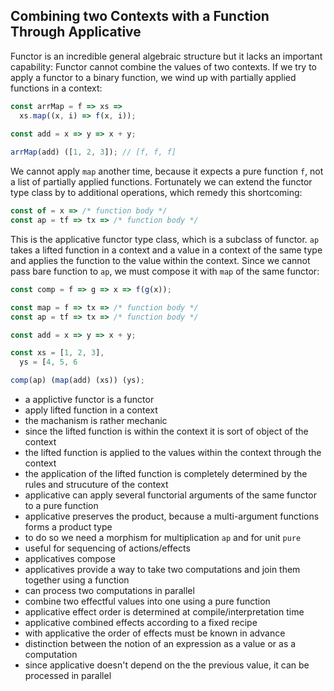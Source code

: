 ## Combining two Contexts with a Function Through Applicative

Functor is an incredible general algebraic structure but it lacks an important capability: Functor cannot combine the values of two contexts. If we try to apply a functor to a binary function, we wind up with partially applied functions in a context:

```javascript
const arrMap = f => xs =>
  xs.map((x, i) => f(x, i));
  
const add = x => y => x + y;

arrMap(add) ([1, 2, 3]); // [f, f, f]
```
We cannot apply `map` another time, because it expects a pure function `f`, not a list of partially applied functions. Fortunately we can extend the functor type class by to additional operations, which remedy this shortcoming:

```javascript
const of = x => /* function body */
const ap = tf => tx => /* function body */
```
This is the applicative functor type class, which is a subclass of functor. `ap` takes a lifted function in a context and a value in a context of the same type and applies the function to the value within the context. Since we cannot pass bare function to `ap`, we must compose it with `map` of the same functor:

```javascript
const comp = f => g => x => f(g(x));

const map = f => tx => /* function body */
const ap = tf => tx => /* function body */

const add = x => y => x + y;

const xs = [1, 2, 3],
  ys = [4, 5, 6

comp(ap) (map(add) (xs)) (ys);
```

* a applictive functor is a functor
* apply lifted function in a context
* the machanism is rather mechanic
* since the lifted function is within the context it is sort of object of the context
* the lifted function is applied to the values within the context through the context
* the application of the lifted function is completely determined by the rules and strucuture of the context
* applicative can apply several functorial arguments of the same functor to a pure function
* applicative preserves the product, because a multi-argument functions forms a product type
* to do so we need a morphism for multiplication `ap` and for unit `pure`
* useful for sequencing of actions/effects
* applicatives compose
* applicatives provide a way to take two computations and join them together using a function
* can process two computations in parallel
* combine two effectful values into one using a pure function
* applicative effect order is determined at compile/interpretation time
* applicative combined effects according to a fixed recipe
* with applicative the order of effects must be known in advance
* distinction between the notion of an expression as a value or as a computation
* since applicative doesn't depend on the the previous value, it can be processed in parallel
